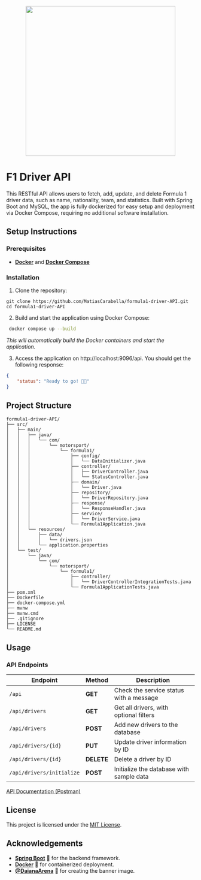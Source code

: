 <p align="center"><a href="https://spring.io/" target="_blank"><img src="https://i.imgur.com/ctXVIWc.jpg" width="400"></a></p>

# F1 Driver API
This RESTful API allows users to fetch, add, update, and delete Formula 1 driver data, such as name, nationality, team, and statistics. Built with Spring Boot and MySQL, the app is fully dockerized for easy setup and deployment via Docker Compose, requiring no additional software installation.

## Setup Instructions

### Prerequisites
- [**Docker**](https://docs.docker.com/get-started/get-docker/) and [**Docker Compose**](https://docs.docker.com/compose/)

### Installation
1. Clone the repository:
```
git clone https://github.com/MatiasCarabella/formula1-driver-API.git
cd formula1-driver-API
```

2. Build and start the application using Docker Compose:
```bash
 docker compose up --build 
 ```
_This will automatically build the Docker containers and start the application._

3. Access the application on http://localhost:9096/api. You should get the following response:
```json
{
    "status": "Ready to go! 🚦🏁"
}
 ```

## Project Structure
```
formula1-driver-API/
├── src/
│   ├── main/
│   │   ├── java/
│   │   │   └── com/
│   │   │       └── motorsport/
│   │   │           └── formula1/
│   │   │               ├── config/
│   │   │               │   └── DataInitializer.java
│   │   │               ├── controller/
│   │   │               │   ├── DriverController.java
│   │   │               │   └── StatusController.java
│   │   │               ├── domain/
│   │   │               │   └── Driver.java
│   │   │               ├── repository/
│   │   │               │   └── DriverRepository.java
│   │   │               ├── response/
│   │   │               │   └── ResponseHandler.java
│   │   │               ├── service/
│   │   │               │   └── DriverService.java
│   │   │               └── Formula1Application.java
│   │   └── resources/
│   │       ├── data/
│   │       │   └── drivers.json
│   │       └── application.properties
│   └── test/
│       └── java/
│           └── com/
│               └── motorsport/
│                   └── formula1/
│                       ├── controller/
│                       │   └── DriverControllerIntegrationTests.java
│                       └── Formula1ApplicationTests.java
├── pom.xml
├── Dockerfile
├── docker-compose.yml
├── mvnw
├── mvnw.cmd
├── .gitignore
├── LICENSE
└── README.md
```

## Usage
### API Endpoints

| Endpoint                     | Method | Description                              |
|------------------------------|--------|------------------------------------------|
| `/api`                        | **GET** | Check the service status with a message |
| `/api/drivers`                | **GET** | Get all drivers, with optional filters   |
| `/api/drivers`                | **POST**| Add new drivers to the database          |
| `/api/drivers/{id}`           | **PUT** | Update driver information by ID         |
| `/api/drivers/{id}`           | **DELETE**| Delete a driver by ID                   |
| `/api/drivers/initialize`     | **POST**| Initialize the database with sample data |

[API Documentation (Postman)](https://documenter.getpostman.com/view/10146128/2s93JoxRFG)

## License

This project is licensed under the [MIT License](LICENSE).

## Acknowledgements

- [**Spring Boot**](https://spring.io/projects/spring-boot) 🍃 for the backend framework.
- [**Docker**](https://www.docker.com/) 🐳 for containerized deployment.
- [**@DaianaArena**](https://github.com/DaianaArena) 💜 for creating the banner image.
